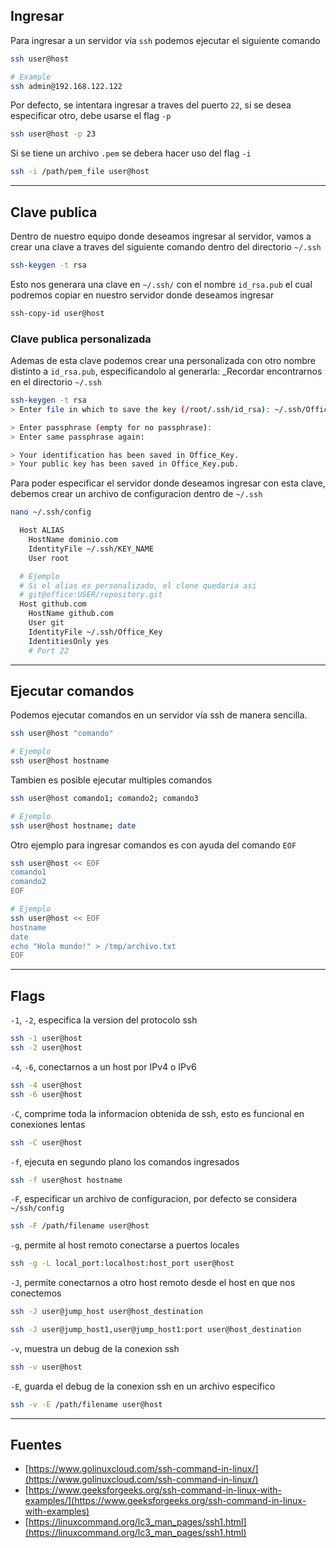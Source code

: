 ## Ingresar

Para ingresar a un servidor vía `ssh` podemos ejecutar el siguiente comando

```sh
ssh user@host

# Example
ssh admin@192.168.122.122
```

Por defecto, se intentara ingresar a traves del puerto `22`, si se desea especificar otro, debe usarse el flag `-p`

```sh
ssh user@host -p 23
```

Si se tiene un archivo `.pem` se debera hacer uso del flag `-i`

```sh
ssh -i /path/pem_file user@host
```


---

## Clave publica

Dentro de nuestro equipo donde deseamos ingresar al servidor, vamos a crear una clave a traves del siguiente comando dentro del directorio `~/.ssh`

```sh
ssh-keygen -t rsa
```

Esto nos generara una clave en `~/.ssh/` con el nombre `id_rsa.pub` el cual podremos copiar en nuestro servidor donde deseamos ingresar

```sh
ssh-copy-id user@host
```

### Clave publica personalizada

Ademas de esta clave podemos crear una personalizada con otro nombre distinto a `id_rsa.pub`, especificandolo al generarla:
_Recordar encontrarnos en el directorio `~/.ssh`

```sh
ssh-keygen -t rsa
> Enter file in which to save the key (/root/.ssh/id_rsa): ~/.ssh/Office_Key

> Enter passphrase (empty for no passphrase):
> Enter same passphrase again:

> Your identification has been saved in Office_Key.
> Your public key has been saved in Office_Key.pub.
```

Para poder especificar el servidor donde deseamos ingresar con esta clave, debemos crear un archivo de configuracion dentro de `~/.ssh`

```sh
nano ~/.ssh/config

  Host ALIAS
    HostName dominio.com
    IdentityFile ~/.ssh/KEY_NAME
    User root

  # Ejemplo
  # Si el alias es personalizado, el clone quedaria asi
  # git@office:USER/repository.git
  Host github.com
    HostName github.com
    User git
    IdentityFile ~/.ssh/Office_Key
    IdentitiesOnly yes
    # Port 22
```


---

## Ejecutar comandos

Podemos ejecutar comandos en un servidor vía ssh de manera sencilla.

```sh
ssh user@host "comando"

# Ejemplo
ssh user@host hostname
```

Tambien es posible ejecutar multiples comandos

```sh
ssh user@host comando1; comando2; comando3

# Ejemplo
ssh user@host hostname; date
```

Otro ejemplo para ingresar comandos es con ayuda del comando `EOF`

```sh
ssh user@host << EOF
comando1
comando2
EOF

# Ejemplo
ssh user@host << EOF
hostname
date
echo "Hola mundo!" > /tmp/archivo.txt
EOF
```


---

## Flags

`-1`, `-2`, especifica la version del protocolo ssh

```sh
ssh -1 user@host
ssh -2 user@host
```


`-4`, `-6`, conectarnos a un host por IPv4 o IPv6

```sh
ssh -4 user@host
ssh -6 user@host
```


`-C`, comprime toda la informacion obtenida de ssh, esto es funcional en conexiones lentas

```sh
ssh -C user@host
```


`-f`, ejecuta en segundo plano los comandos ingresados

```sh
ssh -f user@host hostname
```

`-F`, especificar un archivo de configuracion, por defecto se considera `~/ssh/config`

```sh
ssh -F /path/filename user@host
```


`-g`, permite al host remoto conectarse a puertos locales

```sh
ssh -g -L local_port:localhost:host_port user@host
```


`-J`, permite conectarnos a otro host remoto desde el host en que nos conectemos

```sh
ssh -J user@jump_host user@host_destination

ssh -J user@jump_host1,user@jump_host1:port user@host_destination
```


`-v`, muestra un debug de la conexion ssh

```sh
ssh -v user@host
```


`-E`, guarda el debug de la conexion ssh en un archivo especifico

```sh
ssh -v -E /path/filename user@host
```


---

## Fuentes

- [https://www.golinuxcloud.com/ssh-command-in-linux/](https://www.golinuxcloud.com/ssh-command-in-linux/)
- [https://www.geeksforgeeks.org/ssh-command-in-linux-with-examples/](https://www.geeksforgeeks.org/ssh-command-in-linux-with-examples)
- [https://linuxcommand.org/lc3_man_pages/ssh1.html](https://linuxcommand.org/lc3_man_pages/ssh1.html)